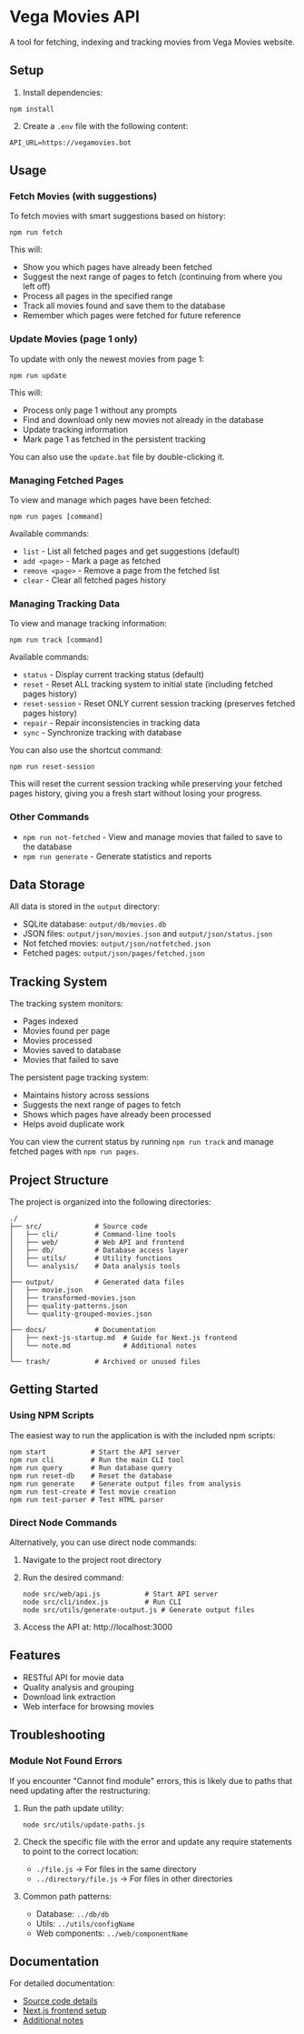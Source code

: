 # Vega Movies API

A tool for fetching, indexing and tracking movies from Vega Movies website.

## Setup

1. Install dependencies:
```
npm install
```

2. Create a `.env` file with the following content:
```
API_URL=https://vegamovies.bot
```

## Usage

### Fetch Movies (with suggestions)

To fetch movies with smart suggestions based on history:

```
npm run fetch
```

This will:
- Show you which pages have already been fetched
- Suggest the next range of pages to fetch (continuing from where you left off)
- Process all pages in the specified range
- Track all movies found and save them to the database
- Remember which pages were fetched for future reference

### Update Movies (page 1 only)

To update with only the newest movies from page 1:

```
npm run update
```

This will:
- Process only page 1 without any prompts
- Find and download only new movies not already in the database
- Update tracking information
- Mark page 1 as fetched in the persistent tracking

You can also use the `update.bat` file by double-clicking it.

### Managing Fetched Pages

To view and manage which pages have been fetched:

```
npm run pages [command]
```

Available commands:
- `list` - List all fetched pages and get suggestions (default)
- `add <page>` - Mark a page as fetched
- `remove <page>` - Remove a page from the fetched list
- `clear` - Clear all fetched pages history

### Managing Tracking Data

To view and manage tracking information:

```
npm run track [command]
```

Available commands:
- `status` - Display current tracking status (default)
- `reset` - Reset ALL tracking system to initial state (including fetched pages history)
- `reset-session` - Reset ONLY current session tracking (preserves fetched pages history)
- `repair` - Repair inconsistencies in tracking data
- `sync` - Synchronize tracking with database

You can also use the shortcut command:
```
npm run reset-session
```
This will reset the current session tracking while preserving your fetched pages history, giving you a fresh start without losing your progress.

### Other Commands

- `npm run not-fetched` - View and manage movies that failed to save to the database
- `npm run generate` - Generate statistics and reports

## Data Storage

All data is stored in the `output` directory:
- SQLite database: `output/db/movies.db`
- JSON files: `output/json/movies.json` and `output/json/status.json`
- Not fetched movies: `output/json/notfetched.json`
- Fetched pages: `output/json/pages/fetched.json`

## Tracking System

The tracking system monitors:
- Pages indexed
- Movies found per page
- Movies processed
- Movies saved to database
- Movies that failed to save

The persistent page tracking system:
- Maintains history across sessions
- Suggests the next range of pages to fetch
- Shows which pages have already been processed
- Helps avoid duplicate work

You can view the current status by running `npm run track` and manage fetched pages with `npm run pages`.

## Project Structure

The project is organized into the following directories:

```
./
├── src/             # Source code
│   ├── cli/         # Command-line tools
│   ├── web/         # Web API and frontend
│   ├── db/          # Database access layer
│   ├── utils/       # Utility functions
│   └── analysis/    # Data analysis tools
│
├── output/          # Generated data files
│   ├── movie.json
│   ├── transformed-movies.json
│   ├── quality-patterns.json
│   └── quality-grouped-movies.json
│
├── docs/            # Documentation
│   ├── next-js-startup.md  # Guide for Next.js frontend
│   └── note.md             # Additional notes
│
└── trash/           # Archived or unused files
```

## Getting Started

### Using NPM Scripts

The easiest way to run the application is with the included npm scripts:

```
npm start           # Start the API server
npm run cli         # Run the main CLI tool
npm run query       # Run database query
npm run reset-db    # Reset the database
npm run generate    # Generate output files from analysis
npm run test-create # Test movie creation
npm run test-parser # Test HTML parser
```

### Direct Node Commands

Alternatively, you can use direct node commands:

1. Navigate to the project root directory
2. Run the desired command:
   ```
   node src/web/api.js           # Start API server
   node src/cli/index.js         # Run CLI
   node src/utils/generate-output.js # Generate output files
   ```

3. Access the API at: http://localhost:3000

## Features

* RESTful API for movie data
* Quality analysis and grouping
* Download link extraction
* Web interface for browsing movies

## Troubleshooting

### Module Not Found Errors

If you encounter "Cannot find module" errors, this is likely due to paths that need updating after the restructuring:

1. Run the path update utility:
   ```
   node src/utils/update-paths.js
   ```

2. Check the specific file with the error and update any require statements to point to the correct location:
   - `./file.js` → For files in the same directory
   - `../directory/file.js` → For files in other directories

3. Common path patterns:
   - Database: `../db/db`
   - Utils: `../utils/configName`
   - Web components: `../web/componentName`

## Documentation

For detailed documentation:
- [Source code details](src/README_DETAIL.md)
- [Next.js frontend setup](docs/next-js-startup.md)
- [Additional notes](docs/note.md) 